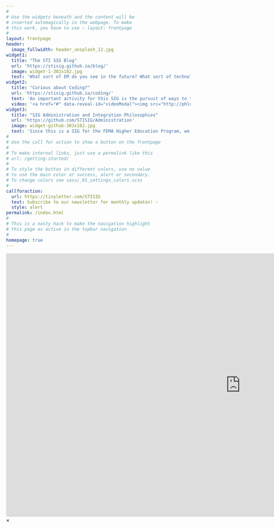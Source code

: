 ```yaml
---
#
# Use the widgets beneath and the content will be
# inserted automagically in the webpage. To make
# this work, you have to use › layout: frontpage
#
layout: frontpage
header:
  image_fullwidth: header_unsplash_12.jpg
widget1:
  title: "The STI SIG Blog"
  url: 'https://stisig.github.io/blog/'
  image: widget-1-302x182.jpg
  text: 'What sort of EM do you see in the future? What sort of technology does that version of EM use? How do we actually get on a path that would allow us to be able to realize that version? A major component of this SIG is to advocate and demonstrate potential futures, technologies, and ways to bridge academics who are developing technology with emergency management practitioners who can deploy it. Our blog allows us to do just that by highlighting recent developments, opinions, and observations from academia and practice. Opinions expressed here are made by the blog author alone.'
widget2:
  title: "Curious about Coding?"
  url: 'https://stisig.github.io/coding/'
  text: 'An important activity for this SIG is the pursuit of ways to teach how programming works. This includes ways for you to teach yourselves. At first, these will be rough, course notes from Dr. LaLone&#8217;s past courses. However, over time these will become closer to how EM needs programming to work, and how that need can generate ways of learning. Click above for a brief introduction to this content.'
  video: '<a href="#" data-reveal-id="videoModal"><img src="http://phlow.github.io/feeling-responsive/images/start-video-feeling-responsive-302x182.jpg" width="302" height="182" alt=""/></a>'
widget3:
  title: "SIG Administration and Integration Philosophies"
  url: 'https://github.com/STISIG/Administration'
  image: widget-github-303x182.jpg
  text: 'Since this is a SIG for the FEMA Higher Education Program, we meet regularly--typically on the first Thursday of each month. The minutes for these meetings will be located in our repository. In addition to those meeting notes, we will irregularly produce white papers and bits of philosophy about how to best advocate for more integrative progress in EM. This could include everything from how to broach the need for technology training to policy creation for social media use.'
#
# Use the call for action to show a button on the frontpage
#
# To make internal links, just use a permalink like this
# url: /getting-started/
#
# To style the button in different colors, use no value
# to use the main color or success, alert or secondary.
# To change colors see sass/_01_settings_colors.scss
#
callforaction:
  url: https://tinyletter.com/STISIG
  text: Subscribe to our newsletter for monthly updates! ›
  style: alert
permalink: /index.html
#
# This is a nasty hack to make the navigation highlight
# this page as active in the topbar navigation
#
homepage: true
---
```


<div id="videoModal" class="reveal-modal large" data-reveal="">
  <div class="flex-video widescreen vimeo" style="display: block;">
    <iframe width="1280" height="720" src="https://www.youtube.com/embed/3whFBvMajEk" frameborder="0" allowfullscreen></iframe>
  </div>
  <a class="close-reveal-modal">&#215;</a>
</div>
